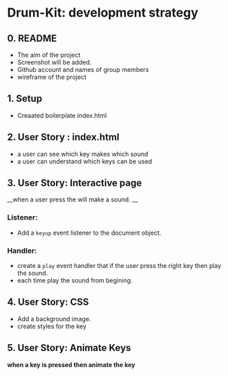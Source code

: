 # Drum-Kit: development strategy

## 0. README

* The aim of the project
* Screenshot will be added.
* Github account and names of group members
* wireframe of the project

## 1. Setup

* Creaated boilerplate index.html

## 2. User Story : index.html 
* a user can see which key makes which sound
* a user can understand which keys can be used

## 3. User Story: Interactive page
__when a user press the will make a sound. __

### Listener:
* Add a `keyup` event listener to the document object.

### Handler:
* create a `play` event handler that if the user press the right key then play the sound.
* each time play the sound from begining.



## 4. User Story: CSS

* Add a background image.
* create styles for the key

## 5. User Story: Animate Keys
__when a key is pressed then animate the key__ 


